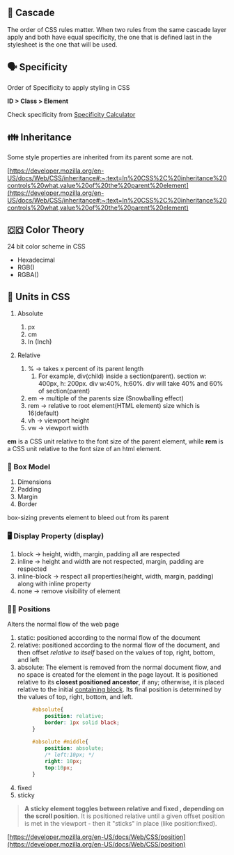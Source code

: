 ## 🏯 Cascade

The order of CSS rules matter. When two rules from the same cascade layer apply and both have equal specificity, the one that is defined last in the stylesheet is the one that will be used.

## 🗣️ Specificity

Order of Specificity to apply styling in CSS

**ID > Class > Element**

Check specificity from [Specificity Calculator](https://specificity.keegan.st/)

## 👪 Inheritance

Some style properties are inherited from its parent some are not.

[https://developer.mozilla.org/en-US/docs/Web/CSS/inheritance#:~:text=In%20CSS%2C%20inheritance%20controls%20what,value%20of%20the%20parent%20element](https://developer.mozilla.org/en-US/docs/Web/CSS/inheritance#:~:text=In%20CSS%2C%20inheritance%20controls%20what,value%20of%20the%20parent%20element)

## 🇨🇴 Color Theory

24 bit color scheme in CSS

-   Hexadecimal
-   RGB()
-   RGBA()

## 🦄 Units in CSS

1.  Absolute
    1.  px
    2.  cm
    3.  In (Inch)
2.  Relative
    
    1.  % → takes x percent of its parent length
        1.  For example, div(child) inside a section(parent). section w: 400px, h: 200px. div w:40%, h:60%. div will take 40% and 60% of section(parent)
    2.  em → multiple of the parents size (Snowballing effect)
    3.  rem → relative to root element(HTML element) size which is 16(default)
    4.  vh → viewport height
    5.  vw → viewport width

**em** is a CSS unit relative to the font size of the parent element, while **rem** is a CSS unit relative to the font size of an html element.

### 🥊 Box Model

1.  Dimensions
2.  Padding
3.  Margin
4.  Border

box-sizing prevents element to bleed out from its parent

### 🖥️ Display Property (display)

1.  block → height, width, margin, padding all are respected
2.  inline → height and width are not respected, margin, padding are respected
3.  inline-block → respect all properties(height, width, margin, padding) along with inline property
4.  none → remove visibility of element

### 🧘‍♂️ Positions

Alters the normal flow of the web page

1.  static: positioned according to the normal flow of the document
2.  relative: positioned according to the normal flow of the document, and then offset _relative to itself_ based on the values of top, right, bottom, and left
3.  absolute: The element is removed from the normal document flow, and no space is created for the element in the page layout. It is positioned relative to its **closest positioned ancestor**, if any; otherwise, it is placed relative to the initial [containing block](https://developer.mozilla.org/en-US/docs/Web/CSS/Containing_block). Its final position is determined by the values of top, right, bottom, and left.
```css
        #absolute{
            position: relative;
            border: 1px solid black;
        }
        
        #absolute #middle{
            position: absolute;
            /* left:10px; */
            right: 10px;
            top:10px;
        }
```
4. fixed
5. sticky


> **A sticky element toggles between relative and fixed , depending on the scroll position**. It is positioned relative until a given offset position is met in the viewport - then it "sticks" in place (like position:fixed).

[https://developer.mozilla.org/en-US/docs/Web/CSS/position](https://developer.mozilla.org/en-US/docs/Web/CSS/position)